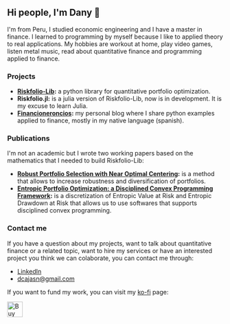 ## Hi people, I'm Dany 👋

I'm from Peru, I studied economic engineering and I have a master in finance. I learned to programming by myself because I like to applied theory to real applications. My hobbies are workout at home, play video games, listen metal music, read about quantitative finance and programming applied to finance.

### Projects

- __[Riskfolio-Lib](https://github.com/dcajasn/Riskfolio-Lib):__ a python library for quantitative portfolio optimization.
- __Riskfolio.jl:__ is a julia version of Riskfolio-Lib, now is in development. It is my excuse to learn Julia.
- __[Financioneroncios](http://financioneroncios.wordpress.com/):__ my personal blog where I share python examples applied to finance, mostly in my native language (spanish).

### Publications

I'm not an academic but I wrote two working papers based on the mathematics that I needed to build Riskfolio-Lib:

- __[Robust Portfolio Selection with Near Optimal Centering](https://papers.ssrn.com/sol3/papers.cfm?abstract_id=3572435):__ is a method that allows to increase robustness and diversification of portfolios.
- __[Entropic Portfolio Optimization: a Disciplined Convex Programming Framework](https://papers.ssrn.com/sol3/papers.cfm?abstract_id=3792520):__ is a discretization of Entropic Value at Risk and Entropic Drawdown at Risk that allows us to use softwares that supports disciplined convex programming.

### Contact me

If you have a question about my projects, want to talk about quantitative finance or a related topic, want to hire my services or have an interested project you think we can colaborate, you can contact me through:

- [LinkedIn](https://www.linkedin.com/in/dany-cajas/)
- dcajasn@gmail.com

If you want to fund my work, you can visit my [ko-fi](https://ko-fi.com/riskfolio) page:

<a href='https://ko-fi.com/B0B833SXD' target='_blank'><img height='36' style='border:0px;height:36px;' src='https://cdn.ko-fi.com/cdn/kofi1.png?v=2' border='0' alt='Buy Me a Coffee at ko-fi.com' /></a>

